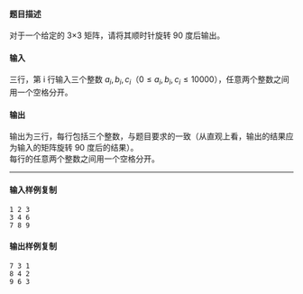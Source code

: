 #### 题目描述

对于一个给定的 3×3 矩阵，请将其顺时针旋转 90 度后输出。

#### 输入

三行，第 i 行输入三个整数 $a_i, b_i, c_i（0≤a_i, b_i, c_i≤10000）$，任意两个整数之间用一个空格分开。

#### 输出

输出为三行，每行包括三个整数，与题目要求的一致（从直观上看，输出的结果应为输入的矩阵旋转 90 度后的结果）。  
每行的任意两个整数之间用一个空格分开。  

___

#### 输入样例复制

```
1 2 3
3 4 6
7 8 9
```

#### 输出样例复制

```
7 3 1
8 4 2
9 6 3
```